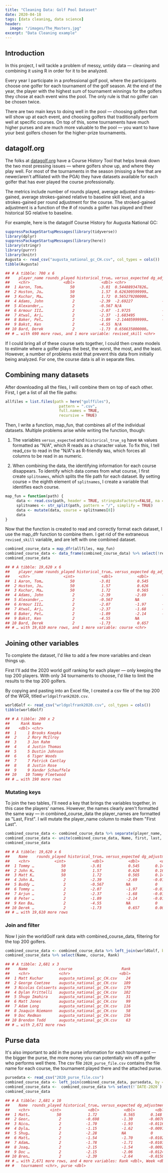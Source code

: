 ```yaml
---
title: "Cleaning Data: Golf Pool Dataset"
date: 2020-04-18
tags: [data cleaning, data science]
header:
  image: "/images/The_Masters.jpg"
excerpt: "Data Cleaning example"
---
```

## Introduction

In this project, I will tackle a problem of messy, untidy data — cleaning and combining it using R in order for it to be analyzed.

Every year I participate in a professional golf pool, where the participants choose one golfer for each tournament of the golf season. At the end of the year, the player with the highest sum of tournament winnings for the golfers they chose at each event wins the pool. The only rule is that no golfer can be chosen twice.

There are two main keys to doing well in the pool — choosing golfers that will show up at each event, and choosing golfers that traditionally perform well at specific courses. On top of this, some tournaments have much higher purses and are much more valuable to the pool — you want to have your best golfers chosen for the higher-prize tournaments.

## datagolf.org

The folks at [datagolf.org](https://datagolf.org) have a Course History Tool that helps break down the two most pressing issues — where golfers show up, and where they play well. For most of the tournaments in the season (missing a few that are newer/aren't affiliated with the PGA) they have datasets available for each golfer that has ever played the course professionally.

The metrics include number of rounds played, average adjusted strokes-gained, average strokes-gained relative to baseline skill level, and a strokes-gained per round adjustment for the course. The stroked-gained adjustment is a function of the # of rounds a golfer has played and their historical SG relative to baseline.

For example, here is the datagolf Course History for Augusta National GC:

```r
suppressPackageStartupMessages(library(tidyverse))
library(dplyr)
suppressPackageStartupMessages(library(here))
library(stringr)
library(purrr)
library(knitr)
Augusta <- read_csv("augusta_national_gc_CH.csv", col_types = cols())
tibble(Augusta)
```


```r
## # A tibble: 700 x 6
##    player_name rounds_played historical_true… versus_expected dg_adjustment
##    <chr>               <dbl>            <dbl> <chr>                   <dbl>
##  1 Aaron, Tom…            50           -3.01  0.544889347826…       0.143  
##  2 Huston, Jo…            50            1.57  0.626309599999…       0.164  
##  3 Kuchar, Ma…            50            1.72  0.565279200000…       0.148  
##  4 Adams, John             2           -2.39  -2.69227             -0.0162
##  5 Alexander,…             2           -0.567 N/A                   0      
##  6 Armour III…             2           -2.07  -1.9725              -0.0118
##  7 Atwal, Arj…             2           -2.37  -1.683495            -0.0101
##  8 Baker, Pet…             2           -1.89  -2.14405999999…      -0.0129
##  9 Bakst, Ken              2           -4.55  N/A                   0      
## 10 Bard, Derek             2           -1.73  0.656635000000…       0.00394
## # … with 690 more rows, and 1 more variable: revised_skill <chr>
```


If I could bring all of these course sets together, I could then create models to estimate where a golfer plays the best, the worst, the most, and the least. However, a number of problems exist that prevent this data from initially being analyzed. For one, the course data is all in separate files.

## Combining many datasets

After downloading all the files, I will combine them on top of each other. First, I get a list of all the file paths:

```r
allfiles = list.files(path = here("golffiles"),
                        pattern = ".csv",
                        full.names = TRUE,
                        recursive = TRUE)
```

Then, I write a function, map_fun, that combines all of the individual datasets. Multiple problems arise while writing the function, though:

1. The variables `versus_expected` and `historical_true_sg` have `NA` values formatted as "N/A", which R reads as a character value. To fix this, I tell read_csv to read in the "N/A"s as R-friendly `NA`s, which forces all columns to be read in as numeric.

2. When combining the data, the identifying information for each course disappears. To identify which data comes from what course, I first create `splitnames`, which splits the file path for each dataset. By setting course = the eighth element of `splitnames`, I create a variable that identifies each course.


```r
map_fun = function(path) {
     data <- read.csv(path, header = TRUE, stringsAsFactors=FALSE, na = c("N/A", "NA"))
     splitnames <- str_split(path, pattern = "/", simplify = TRUE)
     data <- mutate(data, course = splitnames[8])
     data
}
```

Now that the function is created to read and correctly format each dataset, I use the map_dfr function to combine them. I get rid of the extraneous `revised_skill` variable, and are left with one combined dataset.

```r
combined_course_data = map_dfr(allfiles, map_fun)
combined_course_data <- data_frame(combined_course_data) %>% select(!revised_skill) %>% arrange(course)
combined_course_data
```
```r
## # A tibble: 19,620 x 6
##    player_name rounds_played historical_true… versus_expected dg_adjustment
##    <chr>               <int>            <dbl>           <dbl>         <dbl>
##  1 Aaron, Tom…            50           -3.01            0.545       0.143  
##  2 Huston, Jo…            50            1.57            0.626       0.164  
##  3 Kuchar, Ma…            50            1.72            0.565       0.148  
##  4 Adams, John             2           -2.39           -2.69       -0.0162
##  5 Alexander,…             2           -0.567          NA           0      
##  6 Armour III…             2           -2.07           -1.97       -0.0118
##  7 Atwal, Arj…             2           -2.37           -1.68       -0.0101
##  8 Baker, Pet…             2           -1.89           -2.14       -0.0129
##  9 Bakst, Ken              2           -4.55           NA           0      
## 10 Bard, Derek             2           -1.73            0.657       0.00394
## # … with 19,610 more rows, and 1 more variable: course <chr>
```

## Joining other variables

To complete the dataset, I'd like to add a few more variables and clean things up.

First I'll add the 2020 world golf ranking for each player — only keeping the top 200 players. With only 34 tournaments to choose, I'd like to limit the results to the top 200 golfers.

By copying and pasting into an Excel file, I created a csv file of the top 200 of the WGR, titled `wrldgolfrank2020.csv`.

```r
worldGolf <- read_csv("wrldgolfrank2020.csv", col_types = cols())
tibble(worldGolf)
```

```r
## # A tibble: 200 x 2
##     Rank Name             
##    <dbl> <chr>            
##  1     1 Brooks Koepka    
##  2     2 Rory McIlroy     
##  3     3 Jon Rahm         
##  4     4 Justin Thomas    
##  5     5 Dustin Johnson   
##  6     6 Tiger Woods      
##  7     7 Patrick Cantlay  
##  8     8 Justin Rose      
##  9     9 Xander Schauffele
## 10    10 Tommy Fleetwood  
## # … with 190 more rows
```


### Mutating keys

To join the two tables, I'll need a key that brings the variables together, in this case the players' names. However, the names clearly aren't formatted the same way — in combined_course_data the player_names are formatted as "Last, First". I will mutate the player_name column to make them "First Last".

```r
combined_course_data <- combined_course_data %>% separate(player_name, into = c("last", "first"), sep = ",\\s")
combined_course_data <- unite(combined_course_data, Name, first, last, sep = " ", remove = TRUE)
combined_course_data
```

``` r
## # A tibble: 19,620 x 6
##    Name    rounds_played historical_true… versus_expected dg_adjustment course  
##    <chr>           <int>            <dbl>           <dbl>         <dbl> <chr>   
##  1 Tommy …            50           -3.01            0.545       0.143   augusta…
##  2 John H…            50            1.57            0.626       0.164   augusta…
##  3 Matt K…            50            1.72            0.565       0.148   augusta…
##  4 John A…             2           -2.39           -2.69       -0.0162  augusta…
##  5 Buddy …             2           -0.567          NA           0       augusta…
##  6 Tommy …             2           -2.07           -1.97       -0.0118  augusta…
##  7 Arjun …             2           -2.37           -1.68       -0.0101  augusta…
##  8 Peter …             2           -1.89           -2.14       -0.0129  augusta…
##  9 Ken Ba…             2           -4.55           NA           0       augusta…
## 10 Derek …             2           -1.73            0.657       0.00394 augusta…
## # … with 19,610 more rows
```

### Join and filter

Now I join the worldGolf rank data with combined_course_data, filtering for the top 200 golfers.

```r
combined_course_data <- combined_course_data %>% left_join(worldGolf, by = "Name") %>% filter(Rank < 201)
combined_course_data %>% select(Name, course, Rank)
```

```r
## # A tibble: 2,681 x 3
##    Name              course                      Rank
##    <chr>             <chr>                      <dbl>
##  1 Matt Kuchar       augusta_national_gc_CH.csv    24
##  2 George Coetzee    augusta_national_gc_CH.csv   189
##  3 Nicolas Colsaerts augusta_national_gc_CH.csv   179
##  4 Dylan Frittelli   augusta_national_gc_CH.csv   102
##  5 Shugo Imahira     augusta_national_gc_CH.csv    31
##  6 Matt Jones        augusta_national_gc_CH.csv    99
##  7 Adam Long         augusta_national_gc_CH.csv   116
##  8 Joaquin Niemann   augusta_national_gc_CH.csv    58
##  9 Doc Redman        augusta_national_gc_CH.csv   156
## 10 Brendon Todd      augusta_national_gc_CH.csv    63
## # … with 2,671 more rows
```

## Purse data

It's also important to add in the purse information for each tournament — the bigger the purse, the more money you can potentially win off a golfer who performs well there. The csv file `2020_purse_file.csv` contains the file name for each course, the tournament played there and the attached purse.

```r
pursedata <- read_csv("2020_purse_file.csv")
combined_course_data <- left_join(combined_course_data, pursedata, by = c("course" = "file"))
combined_course_data <-  combined_course_data %>% select(!`DATE-2020`) %>% select(!coursemiss)
combined_course_data
```

```r
## # A tibble: 2,681 x 10
##    Name  rounds_played historical_true… versus_expected dg_adjustment course
##    <chr>         <int>            <dbl>           <dbl>         <dbl> <chr>
##  1 Matt…            50            1.72            0.565       0.148   augus…
##  2 Geor…             2           -0.698          -1.30       -0.00782 augus…
##  3 Nico…             2           -1.70           -1.93       -0.0116  augus…
##  4 Dyla…             2           -1.15           -1.62       -0.00974 augus…
##  5 Shug…             2           -2.28           NA           0       augus…
##  6 Matt…             2           -1.54           -1.70       -0.0102  augus…
##  7 Adam…             2           -1.78           -1.71       -0.0103  augus…
##  8 Joaq…             2           -2.15           -1.54       -0.00927 augus…
##  9 Doc …             2           -2.15           -2.06       -0.0124  augus…
## 10 Bren…             2           -2.39           -2.64       -0.0158  augus…
## # … with 2,671 more rows, and 4 more variables: Rank <dbl>, Week <dbl>,
## #   tournament <chr>, purse <dbl>
```

